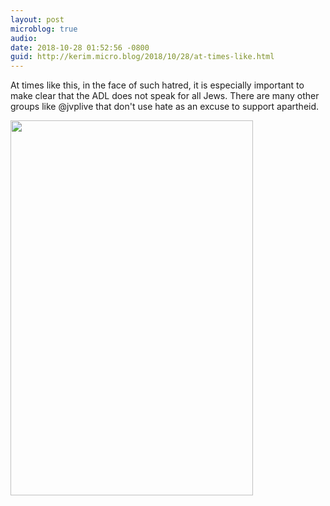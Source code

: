 ```yaml
---
layout: post
microblog: true
audio: 
date: 2018-10-28 01:52:56 -0800
guid: http://kerim.micro.blog/2018/10/28/at-times-like.html
---
```

At times like this, in the face of such hatred, it is especially important to make clear that the ADL does not speak for all Jews. There are many other groups like @jvplive that don't use hate as an excuse to support apartheid. 

<img src="https://micro.oxus.net/uploads/2018/528ff9924c.jpg" width="388" height="600" />
